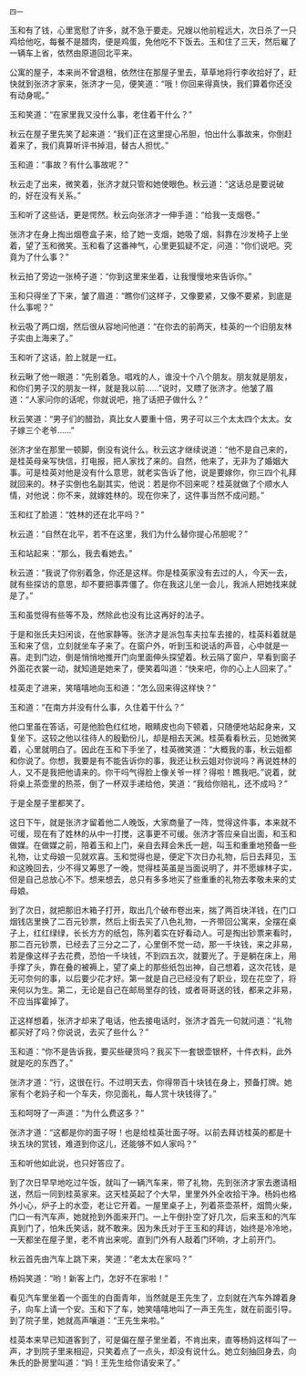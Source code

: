     四一 

   玉和有了钱，心里宽慰了许多，就不急于要走。兄嫂以他前程远大，次日杀了一只鸡给他吃，每餐不是腊肉，便是鸡蛋，免他吃不下饭去。玉和住了三天，然后雇了一辆车上省，依然由原道回北平来。

   公寓的屋子，本来尚不曾退租，依然住在那屋子里去，草草地将行李收拾好了，赶快就到张济才家来，张济才一见，便笑道：“哦！你回来得真快，我们算着你还没有动身呢。”

   玉和笑道：“在家里我又没什么事，老住着干什么？”

   秋云在屋子里先笑了起来道：“我们正在这里提心吊胆，怕出什么事故来，你倒赶着来了，我们真算听评书掉泪，替古人担忧。”

   玉和道：“事故？有什么事故呢？”

   秋云走了出来，微笑着，张济才就只管和她使眼色。秋云道：“这话总是要说破的，好在没有关系。”

   玉和听了这些话，更是愕然。秋云向张济才一伸手道：“给我一支烟卷。”

   张济才在身上掏出烟卷盒子来，给了她一支烟，她吸了烟，斜靠在沙发椅子上坐着，望了玉和微笑。玉和看了这番神气，心里更狐疑不定，问道：“你们说吧。究竟为了什么事？”

   秋云拍了旁边一张椅子道：“你到这里来坐着，让我慢慢地来告诉你。”

   玉和只得坐了下来，皱了眉道：“瞧你们这样子，又像要紧，又像不要紧，到底是什么事呢？”

   秋云吸了两口烟，然后很从容地问他道：“在你去的前两天，桂英的一个旧朋友林子实由上海来了。”

   玉和听了这话，脸上就是一红。

   秋云瞅了他一眼道：“先别着急。唱戏的人，谁没十个八个朋友。朋友就是朋友，和你们男子汉的朋友一样，就是我以前……”说时，又瞟了张济才。他皱了眉道：“人家问你的话呢，你就说吧，拖了话把子做什么？”

   秋云笑道：“男子们的醋劲，真比女人要重十倍，男子可以三个太太四个太太。女子嫁三个老爷……”

   张济才坐在那里一顿脚，倒没有说什么。秋云这才继续说道：“他不是自己来的，是桂英母亲写快信，打电报，把人家找了来的。自然，他来了，无非为了婚姻大事。可是桂英对他是没有什么意思，就老实告诉了他，说是要嫁你，你三四个礼拜就回来的。林子实倒也名副其实，他说：若是你不回来呢？桂英就做了个顺水人情，对他说：你不来，就嫁姓林的。现在你来了，这件事当然不成问题。”

   玉和红了脸道：“姓林的还在北平吗？”

   秋云道：“自然在北平，若不在这里，我们为什么替你提心吊胆呢？”

   玉和站起来：“那么，我去看她去。”

   秋云道：“我说了你别着急，你还是这样。你是桂英家没有去过的人，今天一去，就有些探访的意思，却不要把事弄僵了。你在我这儿坐一会儿，我派人把她找来就是了。”

   玉和虽觉得有些等不及，然除此也没有比这再好的法子。

   于是和张氏夫妇闲谈，在他家静等。张济才是派包车夫拉车去接的，桂英料着就是玉和来了信，立刻就坐车子来了。在窗户外，听到玉和说话的声音，心中就是一喜。走到门边，倒是悄悄地推开门向里面伸头探望着。秋云隔了窗户，早看到窗子外面花衣裳一动，就知道是她来了，便笑着叫道：“快来吧，你的心上人回来了。”

   桂英走了进来，笑嘻嘻地向玉和道：“怎么回来得这样快？”

   玉和道：“在南方并没有什么事，久住着干什么？”

   他口里虽在答话，可是他脸色红红地，眼睛皮也向下顿着，只随便地站起身来，又复坐下。这较之他以往待人的殷勤份儿，却是相去天渊。桂英看看秋云，见她微笑着，心里就明白了。因此在玉和下手坐了，桂英微笑道：“大概我的事，秋云姐都和你说了。你想，我要是有不能告诉你的事，我还让秋云姐对你说吗？再说姓林的人，又不是我把他请来的。你干吗气得脸上像关爷一样？得啦！瞧我吧。”说着，就将桌上茶壶里的热茶，倒了一杯双手递给他，笑道：“我给你赔礼，还不成吗？”

   于是全屋子里都笑了。

   这日下午，就是张济才留着他二人晚饭，大家商量了一阵，觉得这件事，本来就不可缓，现在有了姓林的从中一打搅，这事更不可缓。张济才答应亲自出面，和玉和做媒。在做媒之前，陪着玉和上门，亲自去拜会朱氏一趟，叫玉和重重地预备一些礼物，让丈母娘一见就欢喜。玉和觉得也是，便定下次日办礼物，后日去拜见，玉和这晚回去，少不得又筹思了一晚，觉得桂英虽是当面说明了，并不愿嫁林子实，但是自己总放心不下。想来想去，总只有多多地买了些重重的礼物去孝敬未来的丈母娘。

   到了次日，就把那旧木箱子打开，取出几个破布卷出来，揣了两百块洋钱，在门口烟钱店里换了二百元钞票，然后上街去买了八色礼物，一齐带回公寓来，全摆在桌子上，红红绿绿，长长方方的纸包，陈列着实在好看动人。可是掏出钞票来看时，那二百元钞票，已经去了三分之二了，心里倒不觉一动，那一千块钱，来之非易，若是像这样子去花费，恐怕一千块钱，不到四五次，就要光了。于是躺在床上，用手撑了头，靠在叠的被褥上，望了桌上的那些纸包出神，自己想着，这次花钱，是无可奈何的事，以后要少花才好。第一就是自己已经没有了职业，现在花空了，将来何以为生。第二，无论是自己在邮局里存的钱，或者哥哥送的钱，都来之非易，不应当挥霍掉了。

   正这样想着，张济才却来了电话，他去接电话时，张济才首先一句就问道：“礼物都买好了吗？你说说，去买了些什么？”

   玉和道：“你不是告诉我，要买些硬货吗？我买下一套银壶银杯，十件衣料，此外就是吃的东西了。”

   张济才道：“行，这很在行。不过明天去，你得带百十块钱在身上，预备打牌。她家有个老妈子和一个车夫，你见面礼，每人赏十块钱得了。”

   玉和呵呀了一声道：“为什么费这多？”

   张济才道：“这都是你的面子呀！也是给桂英壮面子呀。以前去拜访桂英的都是十块五块的赏钱，难道到你这儿，还能够不如人家吗？”

   玉和听他如此说，也只好答应了。

   到了次日早早地吃过午饭，就叫了一辆汽车来，带了礼物，先到张济才家去邀请相送，然后一同到桂英家来。这天桂英起了个大早，里里外外全收拾干净。杨妈也格外小心，炉子上的水壶，老让它开着。一屋里桌子上，列着茶壶茶杯，烟筒火柴，门口一有汽车声，她就抢到外面来开门。一上午倒扑空了好几次，后来玉和的汽车真到门了，怕朱氏笑话，就不敢来。因为朱氏对于王玉和的拜访，始终是冷冷地，一天都坐在屋子里，老不肯出来呢。直到门外有人敲着门环响，才上前开门。

   秋云首先由汽车上跳下来，笑道：“老太太在家吗？”

   杨妈笑道：“哟！新客上门，怎好不在家啦！”

   看见汽车里坐着一个面生的白面青年，当然就是王先生了，立刻就在汽车外蹲着身子，向车上请一个安。玉和下了车，她笑嘻嘻地叫了一声王先生，就在前面引导。到了院子里，她就高声嚷道：“王先生来啦。”

   桂英本来早已知道客到了，可是偏在屋子里坐着，不肯出来，直等杨妈这样叫了一声，才到院子里来相迎，只笑着点了一点头，却没有说什么。她立刻抽回身去，向朱氏的卧房里叫道：“妈！王先生给你请安来了。”

